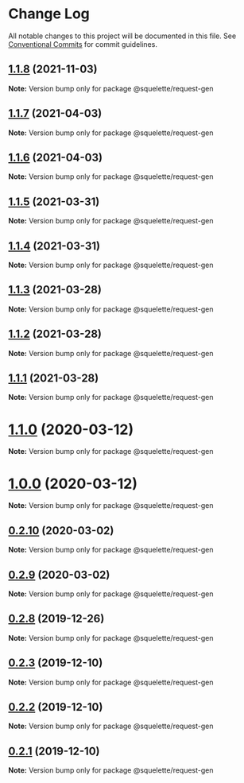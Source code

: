 # Change Log

All notable changes to this project will be documented in this file.
See [Conventional Commits](https://conventionalcommits.org) for commit guidelines.

## [1.1.8](https://github.com/andoshin11/squelette/compare/v1.1.7...v1.1.8) (2021-11-03)

**Note:** Version bump only for package @squelette/request-gen





## [1.1.7](https://github.com/andoshin11/squelette/compare/v1.1.6...v1.1.7) (2021-04-03)

**Note:** Version bump only for package @squelette/request-gen





## [1.1.6](https://github.com/andoshin11/squelette/compare/v1.1.5...v1.1.6) (2021-04-03)

**Note:** Version bump only for package @squelette/request-gen





## [1.1.5](https://github.com/andoshin11/squelette/compare/v1.1.4...v1.1.5) (2021-03-31)

**Note:** Version bump only for package @squelette/request-gen





## [1.1.4](https://github.com/andoshin11/squelette/compare/v1.1.3...v1.1.4) (2021-03-31)

**Note:** Version bump only for package @squelette/request-gen





## [1.1.3](https://github.com/andoshin11/squelette/compare/v1.1.2...v1.1.3) (2021-03-28)

**Note:** Version bump only for package @squelette/request-gen





## [1.1.2](https://github.com/andoshin11/squelette/compare/v1.1.1...v1.1.2) (2021-03-28)

**Note:** Version bump only for package @squelette/request-gen





## [1.1.1](https://github.com/andoshin11/squelette/compare/v1.1.0...v1.1.1) (2021-03-28)

**Note:** Version bump only for package @squelette/request-gen





# [1.1.0](https://github.com/andoshin11/squelette/compare/v0.2.10...v1.1.0) (2020-03-12)

**Note:** Version bump only for package @squelette/request-gen





# [1.0.0](https://github.com/andoshin11/squelette/compare/v0.2.10...v1.0.0) (2020-03-12)

**Note:** Version bump only for package @squelette/request-gen





## [0.2.10](https://github.com/andoshin11/squelette/compare/v0.2.9...v0.2.10) (2020-03-02)

**Note:** Version bump only for package @squelette/request-gen





## [0.2.9](https://github.com/andoshin11/squelette/compare/v0.2.8...v0.2.9) (2020-03-02)

**Note:** Version bump only for package @squelette/request-gen





## [0.2.8](https://github.com/andoshin11/squelette/compare/v0.2.7...v0.2.8) (2019-12-26)

**Note:** Version bump only for package @squelette/request-gen





## [0.2.3](https://github.com/andoshin11/squelette/compare/v0.2.2...v0.2.3) (2019-12-10)

**Note:** Version bump only for package @squelette/request-gen





## [0.2.2](https://github.com/andoshin11/squelette/compare/v0.2.1...v0.2.2) (2019-12-10)

**Note:** Version bump only for package @squelette/request-gen





## [0.2.1](https://github.com/andoshin11/squelette/compare/v0.2.0...v0.2.1) (2019-12-10)

**Note:** Version bump only for package @squelette/request-gen
